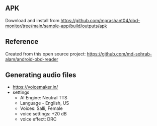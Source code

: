 ## APK
Download and install from https://github.com/mprashant04/obd-monitor/tree/main/sample-app/build/outputs/apk

## Reference
Created from this open source project: https://github.com/md-sohrab-alam/android-obd-reader



## Generating audio files
- https://voicemaker.in/
- settings
     - AI Engine: Neutral TTS
     - Language - English, US
     - Voices: Salli, Female
     - voice settings: +20 dB
     - voice effect: DRC

